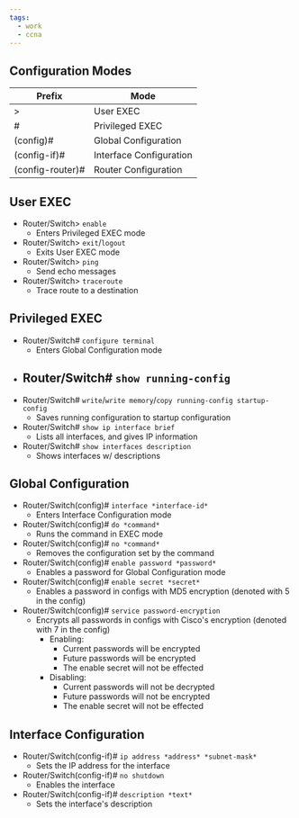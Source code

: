 ```yaml
---
tags:
  - work
  - ccna
---
```

## Configuration Modes

| Prefix           | Mode                    |
| ---------------- | ----------------------- |
| >                | User EXEC               |
| #                | Privileged EXEC         |
| (config)#        | Global Configuration    |
| (config-if)#     | Interface Configuration |
| (config-router)# | Router Configuration    |

## User EXEC
- Router/Switch> `enable`
	- Enters Privileged EXEC mode
- Router/Switch> `exit`/`logout`
	- Exits User EXEC mode
- Router/Switch> `ping`
	- Send echo messages
- Router/Switch> `traceroute`
	- Trace route to a destination

## Privileged EXEC
- Router/Switch# `configure terminal`
	- Enters Global Configuration mode
- Router/Switch# `show running-config`
	- 
- Router/Switch# `write`/`write memory`/`copy running-config startup-config`
	- Saves running configuration to startup configuration
-  Router/Switch# `show ip interface brief`
	- Lists all interfaces, and gives IP information
- Router/Switch# `show interfaces description`
	- Shows interfaces w/ descriptions

## Global Configuration
- Router/Switch(config)#  `interface *interface-id*`
	- Enters Interface Configuration mode
- Router/Switch(config)# `do *command*`
	- Runs the command in EXEC mode
- Router/Switch(config)# `no *command*`
	- Removes the configuration set by the command
- Router/Switch(config)# `enable password *password*`
	- Enables a password for Global Configuration mode
- Router/Switch(config)# `enable secret *secret*`
	- Enables a password in configs with MD5 encryption (denoted with 5 in the config)
- Router/Switch(config)# `service password-encryption`
	- Encrypts all passwords in configs with Cisco's encryption (denoted with 7 in the config)
		- Enabling:
			- Current passwords will be encrypted
			- Future passwords will be encrypted
			- The enable secret will not be effected
		- Disabling:
			- Current passwords will not be decrypted
			- Future passwords will not be encrypted
			- The enable secret will not be effected

## Interface Configuration
- Router/Switch(config-if)# `ip address *address* *subnet-mask*`
	- Sets the IP address for the interface
- Router/Switch(config-if)# `no shutdown`
	- Enables the interface
- Router/Switch(config-if)#  `description *text*`
	- Sets the interface's description